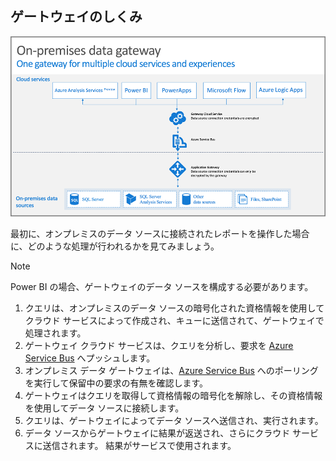 ## <a name="how-the-gateway-works"></a>ゲートウェイのしくみ
![on-prem-data-gateway-how-it-works](./media/gateway-onprem-how-it-works-include/on-prem-data-gateway-how-it-works.png)

最初に、オンプレミスのデータ ソースに接続されたレポートを操作した場合に、どのような処理が行われるかを見てみましょう。 

> [!NOTE]
> Power BI の場合、ゲートウェイのデータ ソースを構成する必要があります。
> 
> 

1. クエリは、オンプレミスのデータ ソースの暗号化された資格情報を使用してクラウド サービスによって作成され、キューに送信されて、ゲートウェイで処理されます。
2. ゲートウェイ クラウド サービスは、クエリを分析し、要求を [Azure Service Bus](https://azure.microsoft.com/documentation/services/service-bus/) へプッシュします。
3. オンプレミス データ ゲートウェイは、[Azure Service Bus](https://azure.microsoft.com/documentation/services/service-bus/) へのポーリングを実行して保留中の要求の有無を確認します。
4. ゲートウェイはクエリを取得して資格情報の暗号化を解除し、その資格情報を使用してデータ ソースに接続します。
5. クエリは、ゲートウェイによってデータ ソースへ送信され、実行されます。
6. データ ソースからゲートウェイに結果が返送され、さらにクラウド サービスに送信されます。 結果がサービスで使用されます。

